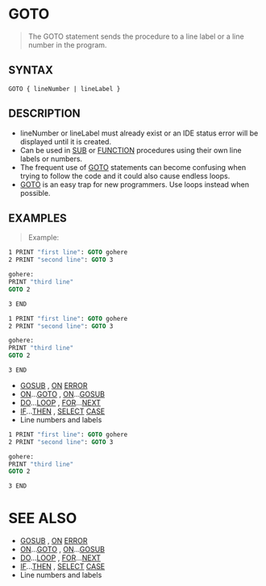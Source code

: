 # GOTO
> The GOTO statement sends the procedure to a line label or a line number in the program.

## SYNTAX
`GOTO { lineNumber | lineLabel }`

## DESCRIPTION
* lineNumber or lineLabel must already exist or an IDE status error will be displayed until it is created.
* Can be used in [SUB](SUB.md) or [FUNCTION](FUNCTION.md) procedures using their own line labels or numbers.
* The frequent use of [GOTO](GOTO.md) statements can become confusing when trying to follow the code and it could also cause endless loops.
* [GOTO](GOTO.md) is an easy trap for new programmers. Use loops instead when possible.


## EXAMPLES
> Example:

```vb
1 PRINT "first line": GOTO gohere
2 PRINT "second line": GOTO 3

gohere:
PRINT "third line"
GOTO 2

3 END
```


```vb
1 PRINT "first line": GOTO gohere
2 PRINT "second line": GOTO 3

gohere:
PRINT "third line"
GOTO 2

3 END
```

* [GOSUB](GOSUB.md) , [ON](ON.md) [ERROR](ERROR.md)
* [ON](ON.md)...[GOTO](GOTO.md) , [ON](ON.md)...[GOSUB](GOSUB.md)
* [DO](DO.md)...[LOOP](LOOP.md) , [FOR](FOR.md)...[NEXT](NEXT.md)
* [IF](IF.md)...[THEN](THEN.md) , [SELECT](SELECT.md) [CASE](CASE.md)
* Line numbers and labels

```vb
1 PRINT "first line": GOTO gohere
2 PRINT "second line": GOTO 3

gohere:
PRINT "third line"
GOTO 2

3 END
```



# SEE ALSO
* [GOSUB](GOSUB.md) , [ON](ON.md) [ERROR](ERROR.md)
* [ON](ON.md)...[GOTO](GOTO.md) , [ON](ON.md)...[GOSUB](GOSUB.md)
* [DO](DO.md)...[LOOP](LOOP.md) , [FOR](FOR.md)...[NEXT](NEXT.md)
* [IF](IF.md)...[THEN](THEN.md) , [SELECT](SELECT.md) [CASE](CASE.md)
* Line numbers and labels

